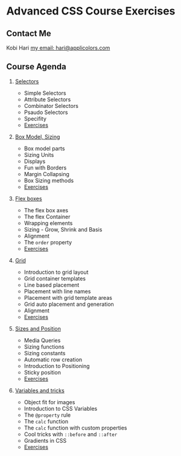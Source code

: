 # Advanced CSS Course Exercises

## Contact Me
Kobi Hari
[my email: hari@applicolors.com](mailto://hari@applicolors.com)

## Course Agenda
1. [Selectors](Module%2001/README.md)
   * Simple Selectors
   * Attribute Selectors
   * Combinator Selectors
   * Psaudo Selectors
   * Specifity
   * [Exercises](Module%2001/exercises/README.md)

2. [Box Model, Sizing](Module%2002/README.md)
   * Box model parts
   * Sizing Units
   * Displays
   * Fun with Borders
   * Margin Collapsing
   * Box Sizing methods
   * [Exercises](Module%2002/exercises/README.md)

3. [Flex boxes](Module%2003/README.md)
   * The flex box axes
   * The flex Container 
   * Wrapping elements
   * Sizing - Grow, Shrink and Basis
   * Alignment
   * The `order` property
   * [Exercises](Module%2003/exercises/README.md)

4. [Grid](Module%2004/README.md)
   * Introduction to grid layout
   * Grid container templates
   * Line based placement
   * Placement with line names
   * Placement with grid template areas
   * Grid auto placement and generation
   * Alignment
   * [Exercises](Module%2004/exercises/README.md)

5. [Sizes and Position](Module%2005/README.md)
   * Media Queries
   * Sizing functions
   * Sizing constants
   * Automatic row creation
   * Introduction to Positioning
   * Sticky position
   * [Exercises](Module%2005/exercises/README.md)

6. [Variables and tricks](/Module%2006/README.md)
   * Object fit for images
   * Introduction to CSS Variables
   * The `@property` rule
   * The `calc` function
   * The `calc` function with custom properties
   * Cool tricks with `::before` and `::after`
   * Gradients in CSS
   * [Exercises](Module%2006/exercises/README.md)
